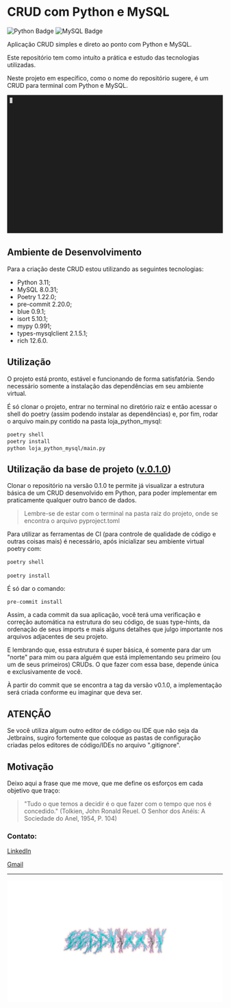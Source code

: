 # CRUD com Python e MySQL

![Python Badge](https://img.shields.io/badge/Python-1076AB?style=for-the-badge&logo=python&logoColor=white)
![MySQL Badge](https://img.shields.io/badge/mysql-3776AB.svg?style=for-the-badge&logo=mysql&logoColor=white)

Aplicação CRUD simples e direto ao ponto com Python e MySQL.

Este repositório tem como intuíto a prática e estudo das tecnologias utilizadas.

Neste projeto em específico, como o nome do repositório sugere, é um CRUD para terminal
com Python e MySQL.

![preview](loja_python_mysql/img/current_state.gif)


## Ambiente de Desenvolvimento

Para a criação deste CRUD estou utilizando as seguintes tecnologias:

- Python 3.11;
- MySQL 8.0.31;
- Poetry 1.22.0;
- pre-commit 2.20.0;
- blue 0.9.1;
- isort 5.10.1;
- mypy 0.991;
- types-mysqlclient 2.1.5.1;
- rich 12.6.0.


## Utilização

O projeto está pronto, estável e funcionando de forma satisfatória. Sendo necessário
somente a instalação das dependências em seu ambiente virtual.

É só clonar o projeto, entrar no terminal no diretório raiz e então acessar o
shell do poetry (assim podendo instalar as dependências) e, por fim, rodar o arquivo main.py
contido na pasta loja_python_mysql:

```shell
poetry shell
poetry install
python loja_python_mysql/main.py
```


## Utilização da base de projeto ([v.0.1.0](https://github.com/eddyyxxyy/loja-python-mysql/tree/5a7b20b1f2636168028f058d8447d13dce5f2228))

Clonar o repositório na versão 0.1.0 te permite já visualizar a estrutura básica de
um CRUD desenvolvido em Python, para poder implementar em praticamente qualquer outro
banco de dados.

> Lembre-se de estar com o terminal na pasta raiz do projeto, onde se encontra o arquivo pyproject.toml

Para utilizar as ferramentas de CI (para controle de qualidade de código e outras coisas
mais) é necessário, após inicializar seu ambiente virtual poetry com:

```shell
poetry shell

poetry install
```

É só dar o comando:

```shell
pre-commit install
```

Assim, a cada commit da sua aplicação, você terá uma verificação e correção automática na estrutura do seu código,
de suas type-hints, da ordenação de seus imports e mais alguns detalhes que julgo importante nos arquivos adjacentes de
seu projeto.

E lembrando que, essa estrutura é super básica, é somente para dar um "norte" para mim ou para alguém que está
implementando seu primeiro (ou um de seus primeiros) CRUDs. O que fazer com essa base, depende única e exclusivamente
de você.

À partir do commit que se encontra a tag da versão v0.1.0, a implementação será criada conforme eu imaginar que deva ser.

## ATENÇÃO

Se você utiliza algum outro editor de código ou IDE que não seja da Jetbrains, sugiro fortemente que coloque as pastas
de configuração criadas pelos editores de código/IDEs no arquivo ".gitignore".

## Motivação

Deixo aqui a frase que me move, que me define os esforços em cada objetivo que traço:

> "Tudo o que temos a decidir é o que fazer com o tempo que nos é concedido."
> (Tolkien, John Ronald Reuel. O Senhor dos Anéis: A Sociedade do Anel, 1954, P. 104)

### Contato:

[LinkedIn](https://www.linkedin.com/in/eeddyyxxyy/ "Para contato profissional")

[Gmail](mailto:dev.eddyyxxyy@gmail.com? "Para contato profissional via e-mail")

---

![Eddy](logo.png)

